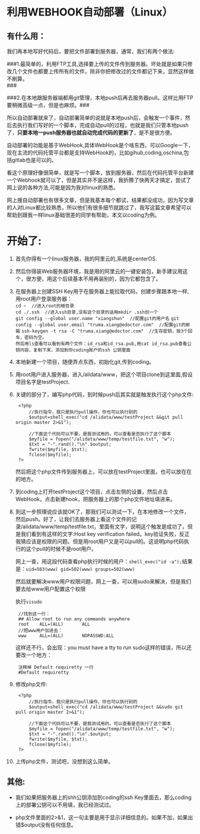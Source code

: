 # 利用WEBHOOK自动部署（Linux） #

## 有什么用： ##
我们再本地写好代码后，要把文件部署到服务器，通常，我们有两个做法:<br/>

###1.最简单的，利用FTP工具,选择要上传的文件传到服务器。坏处就是如果只修改几个文件也都要上传所有的文件，除非你把修改过的文件都记下来，显然这样做不刷算。<br/>###

###2.在本地跟服务器端都用git管理，本地push后再去服务器pull。这样比用FTP要稍微高级一点，但是也麻烦。###

所以自动部署就来了，自动部署简单的说就是本地push后，会触发一个事件，然后去执行我们写好的一个脚本，完成自动pull的过程，也就是我们只管本地push了，**只要本地一push服务器也就自动完成代码的更新了**，是不是很方便。

自动部署的功能是基于WebHook,具体WebHook是个啥东西，可以Google一下，现在主流的代码托管平台都是支持WebHook的，比如gihub,coding,oschina,包括gitlab也是可以的。

看这个原理好像很简单，就是写一个脚本，放到服务器，然后在代码托管平台新建一个Webhook就可以了，但是其实并不是这样，我折腾了快两天才搞定，尝试了网上说的各种方法,可能是因为我对linux的熟悉。

网上搜自动部署也有很多文章，但是我基本每个都试，结果都没成功，因为写文章的人对Linux都比较熟悉，所以他们有很多细节就跳过了，我写这篇文章希望可以帮助到跟我一样linux基础很差的同学有帮助，本文以coding为例。

# 开始了: #
1. 首先你得有一个linux服务器，我的阿里云的,系统是centerOS.

2. 然后你得装Web服务器环境，我是用的阿里云的一键安装包，新手建议用这个，很方便，用这个后续基本不用再装别的，因为它都包含了。

3. 在服务器上创建SSH Key用于在服务器上能拉取代码，创建步骤跟本地一样,用root用户登录服务器：<br/>
`cd ~  //进入root的根目录`<br/>
`cd ./.ssh  //进入ssh目录,没有这个目录的话用mkdir .ssh创一个`<br/>
`git config --global user.name "xiangshun"  //配置git的用户名`
`git config --global user.email "truma.xiang@edoctor.com"  //配置git的邮箱`
`ssh-keygen -t rsa -C "truma.xiang@edoctor.com"  //生存密钥，按3个回车，密码为空。`<br/>
`然后用ls查看可以看到有两个文件：id_rsa和id_rsa.pub,用cat id_rsa.pub查看公钥内容，复制下来，添加到你coding账户的ssh 公钥里面`

4. 本地新建一个项目，随便弄点东西，初始化git,传到coding。

5. 用root用户进入服务器，进入/alidata/www，把这个项目clone到这里面,假设项目名字是testProject.
6. 关键的部分了，编写php代码，到时候push后其实就是触发执行这个php文件:

	    <?php
			//执行指令，我只是执行pull操作，你也可以执行别的
			$output=shell_exec("cd /alidata/www/testProject &&git pull origin master 2>&1");
			
			//下面这个代码可以不要，是我测试用的，可以查看是否执行了这个脚本
			$myfile = fopen("/alidata/www/temp/testfile.txt", "w");
			$txt = "-".rand()."\n".$output;
			fwrite($myfile, $txt);
			fclose($myfile);
		?>
	然后把这个php文件传到服务器上，可以放在testProject里面，也可以放在在的地方。
7. 到coding上打开testProject这个项目，点击左侧的设置，然后点击WebHook，点击新建hook，把服务器上的那个php文件地址填进来。

8. 到这一步照理说应该就OK了，那我们可以测试一下，在本地修改一个文件，然后push。好了，让我们去服务器上看这个文件的记录/alidata/www/temp/testfile.txt，里面有文字，说明这个触发是成功了，但是我们看到有这样的文字:Host key verification failed。key验证失败，反正我猜应该是权限的问题。但是用root用户又是可以pull的。这说明php代码执行的这个pull的时候不是root用户。

	网上一查，用这段代码查看php执行时候的用户：`shell_exec("id -a");`结果是：`uid=503(www) gid=502(www) groups=502(www)`
	
	然后就要解决www用户权限问题，网上一查，可以用sudo来解决，但是我们要去给www用户配置这个权限
	
	执行`visudo`

	    //找到这一行：
		## Allow root to run any commands anywhere
    	root	ALL=(ALL)   	ALL
		//把www用户加进去：
		www     ALL=(ALL)       NOPASSWD:ALL
	这样还不行，会出现：you must have a tty to run sudo这样的错误，所以还要改一个地方：

		注释掉 Default requiretty 一行
		#Default requiretty

9. 修改php文件:

		<?php
			//执行指令，我只是执行pull操作，你也可以执行别的
			$output=shell_exec("cd /alidata/www/testProject &&sudo git pull origin master 2>&1");
			
			//下面这个代码可以不要，是我测试用的，可以查看是否执行了这个脚本
			$myfile = fopen("/alidata/www/temp/testfile.txt", "w");
			$txt = "-".rand()."\n".$output;
			fwrite($myfile, $txt);
			fclose($myfile);
		?>

10. 上传php文件，测试吧，没想到这么简单。  



## 其他: ##


- 我们如果把服务器上的shh公钥添加到coding的ssh Key里面去，那么coding上的部署公钥可以不用填，我已经测试过。

- php文件里面的2>&1，这一句主要是用于显示详细信息的。如果不加，如果出错$output没有任何信息。





			
		
